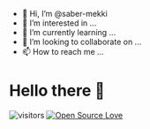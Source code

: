 - 👋 Hi, I’m @saber-mekki
- 👀 I’m interested in ...
- 🌱 I’m currently learning ...
- 💞️ I’m looking to collaborate on ...
- 📫 How to reach me ...

<!---
saber-mekki/saber-mekki is a ✨ special ✨ repository because its `README.md` (this file) appears on your GitHub profile.
You can click the Preview link to take a look at your changes.
--->

# Hello there 👋

![visitors](https://visitor-badge.laobi.icu/badge?page_id=saber-mekki)
[![Open Source Love](https://badges.frapsoft.com/os/v1/open-source.svg?v=102)](https://github.com/ellerbrock/open-source-badge/)

